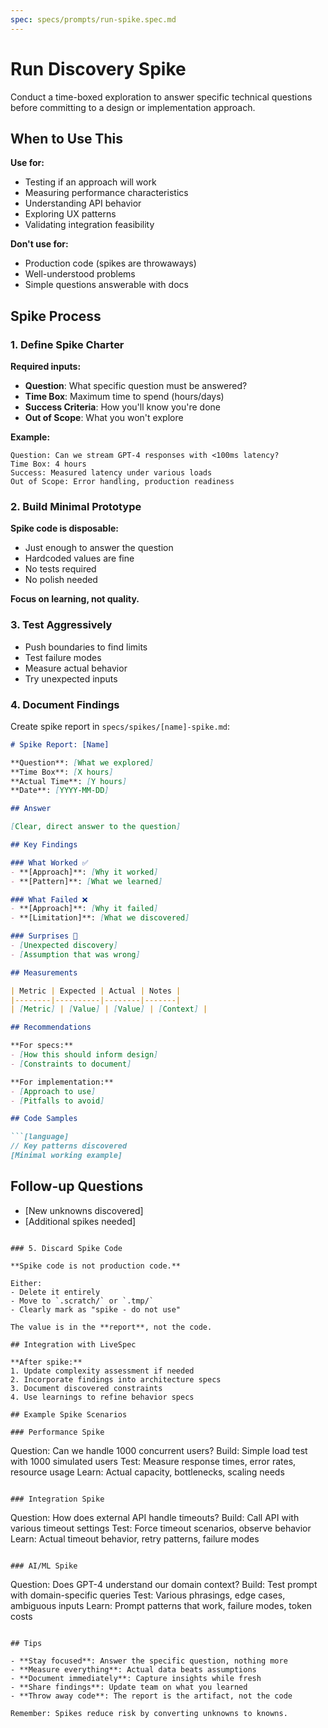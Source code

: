 ```yaml
---
spec: specs/prompts/run-spike.spec.md
---
```


# Run Discovery Spike

Conduct a time-boxed exploration to answer specific technical questions before committing to a design or implementation approach.

## When to Use This

**Use for:**
- Testing if an approach will work
- Measuring performance characteristics
- Understanding API behavior
- Exploring UX patterns
- Validating integration feasibility

**Don't use for:**
- Production code (spikes are throwaways)
- Well-understood problems
- Simple questions answerable with docs

## Spike Process

### 1. Define Spike Charter

**Required inputs:**
- **Question**: What specific question must be answered?
- **Time Box**: Maximum time to spend (hours/days)
- **Success Criteria**: How you'll know you're done
- **Out of Scope**: What you won't explore

**Example:**
```
Question: Can we stream GPT-4 responses with <100ms latency?
Time Box: 4 hours
Success: Measured latency under various loads
Out of Scope: Error handling, production readiness
```

### 2. Build Minimal Prototype

**Spike code is disposable:**
- Just enough to answer the question
- Hardcoded values are fine
- No tests required
- No polish needed

**Focus on learning, not quality.**

### 3. Test Aggressively

- Push boundaries to find limits
- Test failure modes
- Measure actual behavior
- Try unexpected inputs

### 4. Document Findings

Create spike report in `specs/spikes/[name]-spike.md`:

```markdown
# Spike Report: [Name]

**Question**: [What we explored]
**Time Box**: [X hours]
**Actual Time**: [Y hours]
**Date**: [YYYY-MM-DD]

## Answer

[Clear, direct answer to the question]

## Key Findings

### What Worked ✅
- **[Approach]**: [Why it worked]
- **[Pattern]**: [What we learned]

### What Failed ❌
- **[Approach]**: [Why it failed]
- **[Limitation]**: [What we discovered]

### Surprises 🎯
- [Unexpected discovery]
- [Assumption that was wrong]

## Measurements

| Metric | Expected | Actual | Notes |
|--------|----------|--------|-------|
| [Metric] | [Value] | [Value] | [Context] |

## Recommendations

**For specs:**
- [How this should inform design]
- [Constraints to document]

**For implementation:**
- [Approach to use]
- [Pitfalls to avoid]

## Code Samples

```[language]
// Key patterns discovered
[Minimal working example]
```

## Follow-up Questions

- [New unknowns discovered]
- [Additional spikes needed]
```

### 5. Discard Spike Code

**Spike code is not production code.**

Either:
- Delete it entirely
- Move to `.scratch/` or `.tmp/`
- Clearly mark as "spike - do not use"

The value is in the **report**, not the code.

## Integration with LiveSpec

**After spike:**
1. Update complexity assessment if needed
2. Incorporate findings into architecture specs
3. Document discovered constraints
4. Use learnings to refine behavior specs

## Example Spike Scenarios

### Performance Spike
```
Question: Can we handle 1000 concurrent users?
Build: Simple load test with 1000 simulated users
Test: Measure response times, error rates, resource usage
Learn: Actual capacity, bottlenecks, scaling needs
```

### Integration Spike
```
Question: How does external API handle timeouts?
Build: Call API with various timeout settings
Test: Force timeout scenarios, observe behavior
Learn: Actual timeout behavior, retry patterns, failure modes
```

### AI/ML Spike
```
Question: Does GPT-4 understand our domain context?
Build: Test prompt with domain-specific queries
Test: Various phrasings, edge cases, ambiguous inputs
Learn: Prompt patterns that work, failure modes, token costs
```

## Tips

- **Stay focused**: Answer the specific question, nothing more
- **Measure everything**: Actual data beats assumptions
- **Document immediately**: Capture insights while fresh
- **Share findings**: Update team on what you learned
- **Throw away code**: The report is the artifact, not the code

Remember: Spikes reduce risk by converting unknowns to knowns.
